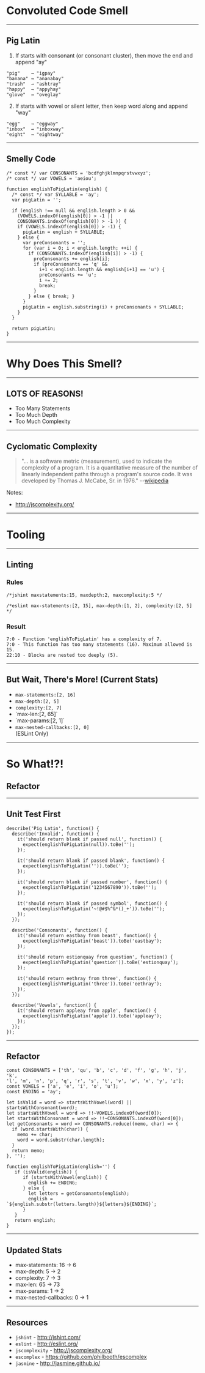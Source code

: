 # Convoluted Code Smell
<!-- .slide: data-state="statusLint statusLint--easy statusRule statusRule--fresh statusSkill statusSkill--junior" -->

------

## Pig Latin
<!-- .slide: data-title="Convoluted Code" data-state="title statusLint statusLint--easy statusRule statusRule--fresh statusSkill statusSkill--junior" -->

1. <!-- .element start="1" value="1" --> If starts with consonant (or consonant cluster), then move the end and append "ay" <!-- .element class="fragment" -->

<pre><code>"pig"    &rarr; "igpay"
"banana" &rarr; "ananabay"
"trash"  &rarr; "ashtray"
"happy"  &rarr; "appyhay"
"glove"  &rarr; "oveglay"
</code></pre>
<!-- .element class="fragment" -->

2. <!-- .element start="2" value="2" --> If starts with vowel or silent letter, then keep word along and append "way" <!-- .element class="fragment" -->

<pre><code>"egg"    &rarr; "eggway"
"inbox"  &rarr; "inboxway"
"eight"  &rarr; "eightway"
</code></pre>
<!-- .element class="fragment" -->

------

## Smelly Code
<!-- .slide: data-title="Convoluted Code" data-state="title statusLint statusLint--easy statusRule statusRule--fresh statusSkill statusSkill--junior" data-background="#222" -->

<pre class="fragment fragment--code fragment--small language-javascript clean"><code data-trim>/* const */ var CONSONANTS = 'bcdfghjklmnpqrstvwxyz';
/* const */ var VOWELS = 'aeiou';

function englishToPigLatin(english) {
  /* const */ var SYLLABLE = 'ay';
  var pigLatin = '';

  if (english !== null && english.length > 0 &&
    (VOWELS.indexOf(english[0]) > -1 ||
    CONSONANTS.indexOf(english[0]) > -1 )) {
    if (VOWELS.indexOf(english[0]) > -1) {
      pigLatin = english + SYLLABLE;
    } else {
      var preConsonants = '';
      for (var i = 0; i < english.length; ++i) {
        if (CONSONANTS.indexOf(english[i]) > -1) {
          preConsonants += english[i];
          if (preConsonants == 'q' &&
            i+1 < english.length && english[i+1] == 'u') {
            preConsonants += 'u';
            i += 2;
            break;
          }
        } else { break; }
      }
      pigLatin = english.substring(i) + preConsonants + SYLLABLE;
    }
  }

  return pigLatin;
}
</code></pre>

------

# Why Does This Smell?
<!-- .slide: data-title="Convoluted Code" data-state="title statusLint statusLint--easy statusRule statusRule--fresh statusSkill statusSkill--junior" data-background="#222" -->

------

## LOTS OF REASONS!
<!-- .slide: data-title="Convoluted Code" data-state="title statusLint statusLint--easy statusRule statusRule--fresh statusSkill statusSkill--junior" data-background="#222" -->

* Too Many Statements <!-- .element class="fragment" -->
* Too Much Depth <!-- .element class="fragment" -->
* Too Much Complexity <!-- .element class="fragment highlight-red" -->

------

## Cyclomatic Complexity
<!-- .slide: data-title="Convoluted Code" data-state="title statusLint statusLint--easy statusRule statusRule--fresh statusSkill statusSkill--junior" data-background="#222" -->

> "... is a software metric (measurement), used to indicate the complexity of a program. It is a quantitative measure of the number of linearly independent paths through a program's source code. It was developed by Thomas J. McCabe, Sr. in 1976." --[wikipedia](http://en.wikipedia.org/wiki/Cyclomatic_complexity)

Notes:

* http://jscomplexity.org/

------

# Tooling
<!-- .slide: data-title="Convoluted Code" data-state="title statusLint statusLint--easy statusRule statusRule--fresh statusSkill statusSkill--junior" data-background="#222" -->

------

## Linting
<!-- .slide: data-title="Convoluted Code" data-state="title statusLint statusLint--easy statusRule statusRule--fresh statusSkill statusSkill--junior" data-background="#222" -->

### Rules <!-- .element class="fragment" data-fragment-index="1" -->

<pre class="fragment languagejavascript" data-fragment-index="1"><code>/*jshint maxstatements:15, maxdepth:2, maxcomplexity:5 */</code></pre>

<pre class="fragment languagejavascript" data-fragment-index="2"><code>/*eslint max-statements:[2, 15], max-depth:[1, 2], complexity:[2, 5] */</code></pre>

### Result <!-- .element class="fragment" data-fragment-index="3" -->

<pre class="fragment language-bash" data-fragment-index="3"><code>7:0 - Function 'englishToPigLatin' has a complexity of 7.
7:0 - This function has too many statements (16). Maximum allowed is 15.
22:10 - Blocks are nested too deeply (5).</code></pre>

------

## But Wait, There's More! (Current Stats)
<!-- .slide: data-title="Convoluted Code" data-state="title statusLint statusLint--easy statusRule statusRule--fresh statusSkill statusSkill--junior" data-background="#222" -->

* `max-statements:[2, 16]`
* `max-depth:[2, 5]`
* `complexity:[2, 7]`
* <!-- .element class="fragment highlight-blue" -->`max-len:[2, 65]`
* <!-- .element class="fragment highlight-blue" -->`max-params:[2, 1]`
* <!-- .element class="fragment highlight-blue" --> <code>max-nested-callbacks:[2, 0]</code> <div class="small">(ESLint Only)</div>

------

# So What!?!
<!-- .slide: data-title="Convoluted Code" data-state="title statusLint statusLint--easy statusRule statusRule--fresh statusSkill statusSkill--junior" data-background="#222" -->

## Refactor <!-- .element class="fragment" -->

------

## Unit Test First
<!-- .slide: data-title="Convoluted Code" data-state="title statusLint statusLint--easy statusRule statusRule--fresh statusSkill statusSkill--mid statusSkill--change" data-background="#222" -->

<pre class="fragment fragment--code language-javascript clean"><code data-trim>describe('Pig Latin', function() {
  describe('Invalid', function() {
    it('should return blank if passed null', function() {
      expect(englishToPigLatin(null)).toBe('');
    });

    it('should return blank if passed blank', function() {
      expect(englishToPigLatin('')).toBe('');
    });

    it('should return blank if passed number', function() {
      expect(englishToPigLatin('1234567890')).toBe('');
    });

    it('should return blank if passed symbol', function() {
      expect(englishToPigLatin('~!@#$%^&*()_+')).toBe('');
    });
  });

  describe('Consonants', function() {
    it('should return eastbay from beast', function() {
      expect(englishToPigLatin('beast')).toBe('eastbay');
    });

    it('should return estionquay from question', function() {
      expect(englishToPigLatin('question')).toBe('estionquay');
    });

    it('should return eethray from three', function() {
      expect(englishToPigLatin('three')).toBe('eethray');
    });
  });

  describe('Vowels', function() {
    it('should return appleay from apple', function() {
      expect(englishToPigLatin('apple')).toBe('appleay');
    });
  });
});
</code></pre>

------

## Refactor
<!-- .slide: data-title="Convoluted Code" data-state="title statusLint statusLint--easy statusRule statusRule--fresh statusSkill statusSkill--senior statusSkill--change" data-background="#222" -->

<!-- /* jshint maxparams:3, maxdepth:2, maxstatements:5, maxcomplexity:6, maxlen:80, esnext:true */ -->
<pre class="fragment fragment--code language-javascript fragment--small clean"><code data-trim>const CONSONANTS = ['th', 'qu', 'b', 'c', 'd', 'f', 'g', 'h', 'j', 'k',
'l', 'm', 'n', 'p', 'q', 'r', 's', 't', 'v', 'w', 'x', 'y', 'z'];
const VOWELS = ['a', 'e', 'i', 'o', 'u'];
const ENDING = 'ay';

let isValid = word => startsWithVowel(word) || startsWithConsonant(word);
let startsWithVowel = word => !!~VOWELS.indexOf(word[0]);
let startsWithConsonant = word => !!~CONSONANTS.indexOf(word[0]);
let getConsonants = word => CONSONANTS.reduce((memo, char) => {
  if (word.startsWith(char)) {
    memo += char;
    word = word.substr(char.length);
  }
  return memo;
}, '');

function englishToPigLatin(english='') {
   if (isValid(english)) {
      if (startsWithVowel(english)) {
        english += ENDING;
      } else {
        let letters = getConsonants(english);
        english = `${english.substr(letters.length)}${letters}${ENDING}`;
      }
   }
   return english;
}
</code></pre>

------

## Updated Stats
<!-- .slide: data-title="Convoluted Code" data-state="title statusLint statusLint--easy statusRule statusRule--fresh statusSkill statusSkill--senior" data-background="#222" -->

* max-statements: 16 &rarr; 6 <!-- .element class="fragment highlight-green" -->
* max-depth: 5 &rarr; 2 <!-- .element class="fragment highlight-green" -->
* complexity: 7 &rarr; 3 <!-- .element class="fragment highlight-green" -->
* max-len: 65 &rarr; 73 <!-- .element class="fragment highlight-red" -->
* max-params: 1 &rarr; 2 <!-- .element class="fragment highlight-red" -->
* max-nested-callbacks: 0 &rarr; 1 <!-- .element class="fragment highlight-red" -->

------

## Resources
<!-- .slide: data-title="Convoluted Code" data-state="title statusLint statusLint--easy statusRule statusRule--fresh statusSkill statusSkill--senior" data-background="#222" -->

* `jshint` - http://jshint.com/
* `eslint` - http://eslint.org/
* `jscomplexity` - http://jscomplexity.org/
* `escomplex` - https://github.com/philbooth/escomplex
* `jasmine` - http://jasmine.github.io/
